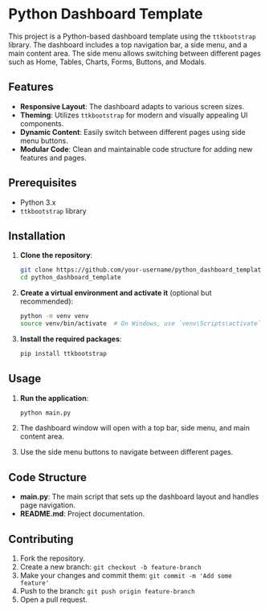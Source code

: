 # Python Dashboard Template

This project is a Python-based dashboard template using the `ttkbootstrap` library. The dashboard includes a top navigation bar, a side menu, and a main content area. The side menu allows switching between different pages such as Home, Tables, Charts, Forms, Buttons, and Modals.

## Features

- **Responsive Layout**: The dashboard adapts to various screen sizes.
- **Theming**: Utilizes `ttkbootstrap` for modern and visually appealing UI components.
- **Dynamic Content**: Easily switch between different pages using side menu buttons.
- **Modular Code**: Clean and maintainable code structure for adding new features and pages.

## Prerequisites

- Python 3.x
- `ttkbootstrap` library

## Installation

1. **Clone the repository**:
    ```bash
    git clone https://github.com/your-username/python_dashboard_template.git
    cd python_dashboard_template
    ```

2. **Create a virtual environment and activate it** (optional but recommended):
    ```bash
    python -m venv venv
    source venv/bin/activate  # On Windows, use `venv\Scripts\activate`
    ```

3. **Install the required packages**:
    ```bash
    pip install ttkbootstrap
    ```

## Usage

1. **Run the application**:
    ```bash
    python main.py
    ```

2. The dashboard window will open with a top bar, side menu, and main content area.

3. Use the side menu buttons to navigate between different pages.

## Code Structure

- **main.py**: The main script that sets up the dashboard layout and handles page navigation.
- **README.md**: Project documentation.

## Contributing

1. Fork the repository.
2. Create a new branch: `git checkout -b feature-branch`
3. Make your changes and commit them: `git commit -m 'Add some feature'`
4. Push to the branch: `git push origin feature-branch`
5. Open a pull request.

